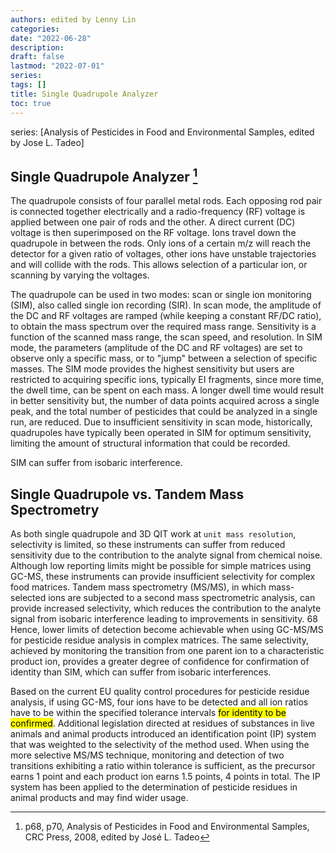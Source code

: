 ```yaml
---
authors: edited by Lenny Lin
categories: 
date: "2022-06-28"
description: 
draft: false
lastmod: "2022-07-01"
series: 
tags: []
title: Single Quadrupole Analyzer
toc: true
---
```

series: [Analysis of Pesticides in Food and Environmental Samples, edited by Jose L. Tadeo]
<!--more-->

## Single Quadrupole Analyzer [^1]

The quadrupole consists of four parallel metal rods. Each opposing rod pair is connected together electrically and a radio-frequency (RF) voltage is applied between one pair of rods and the other. A direct current (DC) voltage is then superimposed on the RF voltage. Ions travel down the quadrupole in between the rods. Only ions of a certain m/z will reach the detector for a given ratio of voltages, other ions have unstable trajectories and will collide with the rods. This allows selection of a particular ion, or scanning by varying the voltages.   

The quadrupole can be used in two modes: scan or single ion monitoring (SIM), also called single ion recording (SIR). In scan mode, the amplitude of the DC and RF voltages are ramped (while keeping a constant RF/DC ratio), to obtain the mass spectrum over the required mass range. Sensitivity is a function of the scanned mass range, the scan speed, and resolution. In SIM mode, the parameters (amplitude of the DC and RF voltages) are set to observe only a specific mass, or to "jump" between a selection of specific masses. The SIM mode provides the highest sensitivity but users are restricted to acquiring specific ions, typically EI fragments, since more time, the dwell time, can be spent on each mass. A longer dwell time would result in better sensitivity but, the number of data points acquired across a single peak, and the total number of pesticides that could be analyzed in a single run, are reduced. Due to insufficient sensitivity in scan mode, historically, quadrupoles have typically been operated in SIM for optimum sensitivity, limiting the amount of structural information that could be recorded.  

SIM can suffer from isobaric interference.


## Single Quadrupole vs. Tandem Mass Spectrometry

As both single quadrupole and 3D QIT work at `unit mass resolution`, selectivity is limited, so these instruments can suffer from reduced sensitivity due to the contribution to the analyte signal from chemical noise. Although low reporting limits might be possible for simple matrices using GC-MS, these instruments can provide insufficient selectivity for complex food matrices. Tandem mass spectrometry (MS/MS),  in which mass-selected ions are subjected to a second mass spectrometric analysis, can provide increased selectivity, which reduces the contribution to the analyte signal from isobaric interference leading to improvements in sensitivity. 68 Hence, lower limits of detection become achievable when using GC-MS/MS for pesticide residue analysis in complex matrices. The same selectivity, achieved by monitoring the transition from one parent ion to a characteristic product ion, provides a greater degree of confidence for confirmation of identity than SIM, which can suffer from isobaric interferences.  

Based on the current EU quality control procedures for pesticide residue analysis, if using GC-MS, four ions have to be detected and all ion ratios have to be within the specified tolerance intervals <mark class = "lemon">for identity to be confirmed</mark>. Additional legislation directed at residues of substances in live animals and animal products introduced an identification point (IP) system that was weighted to the selectivity of the method used. When using the more selective MS/MS technique, monitoring and detection of two transitions exhibiting a ratio within tolerance is sufficient, as the precursor earns 1 point and each product ion earns 1.5 points, 4 points in total. The IP system has been applied to the determination of pesticide residues in animal products and may find wider usage. 


[^1]: p68, p70, Analysis of Pesticides in Food and Environmental Samples, CRC Press, 2008, edited by Jos&eacute; L. Tadeo
